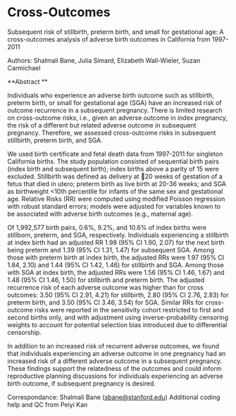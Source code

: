 # Cross-Outcomes
Subsequent risk of stillbirth, preterm birth, and small for gestational age: A cross-outcomes analysis of adverse birth outcomes in California from 1997-2011

Authors: Shalmali Bane, Julia Simard, Elizabeth Wall-Wieler, Suzan Carmichael

**Abstract **

Individuals who experience an adverse birth outcome such as stillbirth, preterm birth, or small for gestational age (SGA) have an increased risk of outcome recurrence in a subsequent pregnancy. There is limited research on cross-outcome risks, i.e., given an adverse outcome in index pregnancy, the risk of a different but related adverse outcome in subsequent pregnancy. Therefore, we assessed cross-outcome risks in subsequent stillbirth, preterm birth, and SGA.

We used birth certificate and fetal death data from 1997-2011 for singleton California births. The study population consisted of sequential birth pairs (index birth and subsequent birth); index births above a parity of 15 were excluded. Stillbirth was defined as delivery at 20 weeks of gestation of a fetus that died in utero; preterm birth as live birth at 20-36 weeks; and SGA as birthweight <10th percentile for infants of the same sex and gestational age. Relative Risks (RR) were computed using modified Poisson regression with robust standard errors; models were adjusted for variables known to be associated with adverse birth outcomes (e.g., maternal age).

Of 1,992,577 birth pairs, 0.6%, 9.2%, and 10.6% of index births were stillborn, preterm, and SGA, respectively. Individuals experiencing a stillbirth at index birth had an adjusted RR 1.98 (95% CI 1.90, 2.07) for the next birth being preterm and 1.39 (95% CI 1.31, 1.47) for subsequent SGA. Among those with preterm birth at index birth, the adjusted RRs were 1.97 (95% CI 1.84, 2.10) and 1.44 (95% CI 1.42, 1.46) for stillbirth and SGA. Among those with SGA at index birth, the adjusted RRs were 1.56 (95% CI 1.46, 1.67) and 1.48 (95% CI 1.46, 1.50) for stillbirth and preterm birth. The adjusted recurrence risk of each adverse outcome was higher than for cross outcomes: 3.50 (95% CI 2.91, 4.21) for stillbirth, 2.80 (95% CI 2.76, 2.83) for preterm birth, and 3.50 (95% CI 3.46, 3.54) for SGA. Similar RRs for cross-outcome risks were reported in the sensitivity cohort restricted to first and second births only, and with adjustment using inverse-probability censoring weights to account for potential selection bias introduced due to differential censorship.

In addition to an increased risk of recurrent adverse outcomes, we found that individuals experiencing an adverse outcome in one pregnancy had an increased risk of a different adverse outcome in a subsequent pregnancy. These findings support the relatedness of the outcomes and could inform reproductive planning discussions for individuals experiencing an adverse birth outcome, if subsequent pregnancy is desired.

Correspondance: Shalmali Bane (sbane@stanford.edu)
Additional coding help and QC from Peiyi Kan 
